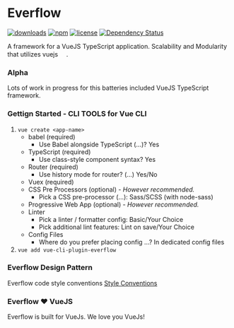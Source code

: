 # Everflow
[![downloads](https://img.shields.io/npm/dm/everflow.svg)](https://www.npmjs.com/package/everflow)
[![npm](https://img.shields.io/npm/v/everflow.svg)](https://www.npmjs.com/package/everflow)
[![license](https://img.shields.io/npm/l/everflow.svg)](https://github.com/AtomHash/everflow/blob/master/LICENSE)
[![Dependency Status](https://david-dm.org/AtomHash/everflow.svg)](https://david-dm.org/AtomHash/everflow)

A framework for a VueJS TypeScript application. Scalability and Modularity that utilizes vuejs <a href="https://vuejs.org" target="_blank"><img width="15" src="https://vuejs.org/images/logo.png"></a>.

### Alpha
Lots of work in progress for this batteries included VueJS TypeScript framework.

### Gettign Started - CLI TOOLS for Vue CLI
1. `vue create <app-name>`
    - babel (required)
        - Use Babel alongside TypeScript (...)? Yes
    - TypeScript (required)
        - Use class-style component syntax? Yes
    - Router  (required)
        - Use history mode for router? (...) Yes/No 
    - Vuex (required)
    - CSS Pre Processors (optional) - *However recommended.*
        - Pick a CSS pre-processor (...): Sass/SCSS (with node-sass)
    - Progressive Web App (optional) - *However recommended.*
    - Linter
        - Pick a linter / formatter config: Basic/Your Choice
        - Pick additional lint features: Lint on save/Your Choice
    - Config Files
        - Where do you prefer placing config ...? In dedicated config files
2. `vue add vue-cli-plugin-everflow`

### Everflow Design Pattern
Everflow code style conventions
[Style Conventions](https://github.com/AtomHash/everflow-design-pattern)

### Everflow ❤ VueJS
Everflow is built for VueJs. We love you VueJs!
